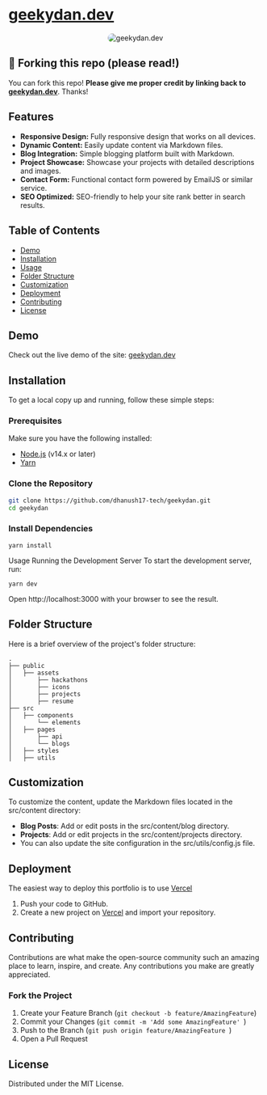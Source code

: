 <h1 style="font-size: 30px; color: #0284c7; font-weight: bold;"><a href="https://geekydan.dev">
geekydan.dev
</a></h1>

<p align="center">
  <img src="https://pbs.twimg.com/media/GCAYfIQW0AAczqR?format=jpg&name=4096x4096" alt="geekydan.dev" style=" border-radius: 15px;">
</p>

## 🚨 Forking this repo (please read!)
You can fork this repo! **Please give me proper credit by linking back to [geekydan.dev](https://geekydan.dev)**. Thanks!


## Features

- **Responsive Design:** Fully responsive design that works on all devices.
- **Dynamic Content:** Easily update content via Markdown files.
- **Blog Integration:** Simple blogging platform built with Markdown.
- **Project Showcase:** Showcase your projects with detailed descriptions and images.
- **Contact Form:** Functional contact form powered by EmailJS or similar service.
- **SEO Optimized:** SEO-friendly to help your site rank better in search results.

## Table of Contents

- [Demo](#demo)
- [Installation](#installation)
- [Usage](#usage)
- [Folder Structure](#folder-structure)
- [Customization](#customization)
- [Deployment](#deployment)
- [Contributing](#contributing)
- [License](#license)

## Demo

Check out the live demo of the site: [geekydan.dev](https://geekydan.dev)

## Installation

To get a local copy up and running, follow these simple steps:

### Prerequisites

Make sure you have the following installed:
- [Node.js](https://nodejs.org/) (v14.x or later)
- [Yarn](https://yarnpkg.com/)

### Clone the Repository

```bash
git clone https://github.com/dhanush17-tech/geekydan.git
cd geekydan
```
### Install Dependencies
```
yarn install
```
Usage
Running the Development Server
To start the development server, run:

```
yarn dev
```
Open http://localhost:3000 with your browser to see the result.

## Folder Structure
Here is a brief overview of the project's folder structure:

```
.
├── public
│   ├── assets
│       ├── hackathons
│       ├── icons
│       ├── projects
│       ├── resume
├── src
│   ├── components
│       └── elements
│   ├── pages
│       ├── api
│       └── blogs
│   ├── styles
│   ├── utils

```
## Customization
To customize the content, update the Markdown files located in the src/content directory:

- **Blog Posts**: Add or edit posts in the src/content/blog directory.
- **Projects**: Add or edit projects in the src/content/projects directory.
- You can also update the site configuration in the src/utils/config.js file.

## Deployment
The easiest way to deploy this portfolio is to use [Vercel](https://vercel.com)

1. Push your code to GitHub.
2. Create a new project on [Vercel](https://vercel.com) and import your repository.

## Contributing
Contributions are what make the open-source community such an amazing place to learn, inspire, and create. Any contributions you make are greatly appreciated.

### Fork the Project
1. Create your Feature Branch (```git checkout -b feature/AmazingFeature```)
2. Commit your Changes (```git commit -m 'Add some AmazingFeature' ```)
3. Push to the Branch (```git push origin feature/AmazingFeature ```)
4. Open a Pull Request

## License
Distributed under the MIT License.